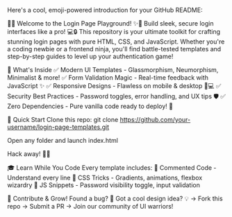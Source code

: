 Here's a cool, emoji-powered introduction for your GitHub README:

🔐✨ Welcome to the Login Page Playground! ✨🔐
Build sleek, secure login interfaces like a pro! 💻🔒 This repository is your ultimate toolkit for crafting stunning login pages with pure HTML, CSS, and JavaScript. Whether you're a coding newbie or a frontend ninja, you'll find battle-tested templates and step-by-step guides to level up your authentication game!

🚀 What's Inside
✅ Modern UI Templates - Glassmorphism, Neumorphism, Minimalist & more!
✅ Form Validation Magic - Real-time feedback with JavaScript ✨
✅ Responsive Designs - Flawless on mobile & desktop 📱💻
✅ Security Best Practices - Password toggles, error handling, and UX tips 🛡️
✅ Zero Dependencies - Pure vanilla code ready to deploy! 🌱

🌟 Quick Start
Clone this repo:
git clone https://github.com/your-username/login-page-templates.git

Open any folder and launch index.html

Hack away! 🔧💥

🎓 Learn While You Code
Every template includes:
📝 Commented Code - Understand every line
🎨 CSS Tricks - Gradients, animations, flexbox wizardry
🔌 JS Snippets - Password visibility toggle, input validation

🤝 Contribute & Grow!
Found a bug? 🐛 Got a cool design idea? 💡
→ Fork this repo
→ Submit a PR
→ Join our community of UI warriors!
